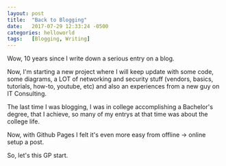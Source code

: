 ```yaml
---
layout: post
title:  "Back to Blogging"
date:   2017-07-29 12:33:24 -0500
categories: helloworld
tags:   [Blogging, Writing]
---
```


Wow, 10 years since I write down a serious entry on a blog.

Now, I'm starting a new project where I will keep update with some code, some
diagrams, a LOT of networking and security stuff (vendors, basics, tutorials,
how-to, youtube, etc) and also an experiences from a new guy on IT Consulting.

The last time I was blogging, I was in college accomplishing a Bachelor's
degree, that I achieve, so many of my entrys at that time was about the college
 life.

Now, with Github Pages I felt it's even more easy from offline -> online setup
a post.

So, let's this GP start.
